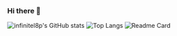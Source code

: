 ### Hi there 👋

![infinitel8p's GitHub stats](https://github-readme-stats.vercel.app/api?username=infinitel8p&show_icons=true)
![Top Langs](https://github-readme-stats.vercel.app/api/top-langs/?username=infinitel8p)
![Readme Card](https://github-readme-stats.vercel.app/api/pin/?username=infinitel8p&repo=PokeDex&show_owner=true)
<!--
**infinitel8p/infinitel8p** is a ✨ _special_ ✨ repository because its `README.md` (this file) appears on your GitHub profile.

Here are some ideas to get you started:

- 🔭 I’m currently working on ...
- 🌱 I’m currently learning ...
- 👯 I’m looking to collaborate on ...
- 🤔 I’m looking for help with ...
- 💬 Ask me about ...
- 📫 How to reach me: ...
- 😄 Pronouns: ...
- ⚡ Fun fact: ...
-->
